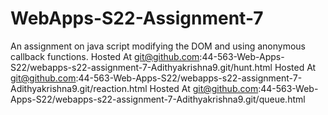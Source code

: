 # WebApps-S22-Assignment-7
An assignment on java script modifying the DOM and using anonymous callback functions.
Hosted At git@github.com:44-563-Web-Apps-S22/webapps-s22-assignment-7-Adithyakrishna9.git/hunt.html
Hosted At git@github.com:44-563-Web-Apps-S22/webapps-s22-assignment-7-Adithyakrishna9.git/reaction.html
Hosted At git@github.com:44-563-Web-Apps-S22/webapps-s22-assignment-7-Adithyakrishna9.git/queue.html